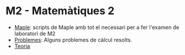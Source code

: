 # M2 - Matemàtiques 2
- [Maple](https://github.com/RepoFIBtori/RepoFIBtori/tree/master/Obligatories/Q2/M2/MAPLE): scripts de Maple amb tot el necessari per a fer l'examen de laboratori de M2
- [Problemes](https://github.com/RepoFIBtori/RepoFIBtori/tree/master/Obligatories/Q2/M2/Problemes): Alguns problemes de càlcul resolts.
- [Teoria](https://github.com/RepoFIBtori/RepoFIBtori/tree/master/Obligatories/Q2/M2/Teoria)
